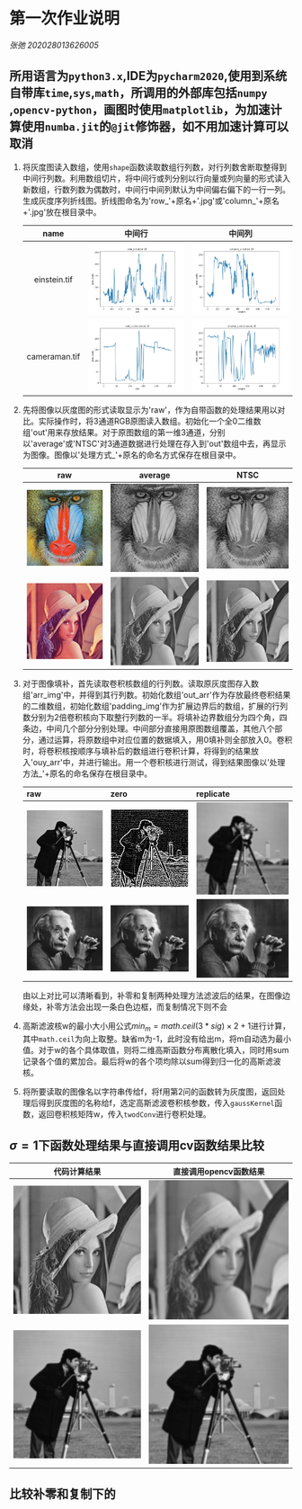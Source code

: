 # 第一次作业说明

*张弛 202028013626005*

## 所用语言为`python3.x`,IDE为`pycharm2020`,使用到系统自带库`time`,`sys`,`math`，所调用的外部库包括`numpy` ,`opencv-python`，画图时使用`matplotlib`，为加速计算使用`numba.jit`的`@jit`修饰器，如不用加速计算可以取消

1. 将灰度图读入数组，使用`shape`函数读取数组行列数，对行列数舍断取整得到中间行列数。利用数组切片，将中间行或列分别以行向量或列向量的形式读入新数组，行数列数为偶数时，中间行中间列默认为中间偏右偏下的一行一列。生成灰度序列折线图。折线图命名为'row_'+原名+'.jpg'或'column\_'+原名+'.jpg'放在根目录中。

   |     name      |                中间行                 |                   中间列                    |
   | :-----------: | :-----------------------------------: | :-----------------------------------------: |
   | einstein.tif  |  ![row_einstein](1/row_einstein.jpg)  |  ![column_einstein](1/column_einstein.jpg)  |
   | cameraman.tif | ![row_cameraman](1/row_cameraman.jpg) | ![column_cameraman](1/column_cameraman.jpg) |

     

   

2. 先将图像以灰度图的形式读取显示为'raw'，作为自带函数的处理结果用以对比。实际操作时，将3通道RGB原图读入数组。初始化一个全0二维数组'out'用来存放结果。对于原图数组的第一维3通道，分别以'average'或'NTSC'对3通道数据进行处理在存入到'out'数组中去，再显示为图像。图像以'处理方式_'+原名的命名方式保存在根目录中。

   |                    raw                    |                          average                          |                        NTSC                         |
   | :---------------------------------------: | :-------------------------------------------------------: | :-------------------------------------------------: |
   | ![mandril_color.tif](2/mandril_color.tif) | ![average_mandril_color.tif](2/average_mandril_color.tif) | ![NTSC_mandril_color.tif](2/NTSC_mandril_color.tif) |
   |   ![lena512color](2/lena512color.tiff)    |   ![average_lena512color](2/average_lena512color.tiff)    |   ![NTSC_lena512color](2/NTSC_lena512color.tiff)    |

   

3. 对于图像填补，首先读取卷积核数组的行列数。读取原灰度图存入数组'arr_img'中，并得到其行列数。初始化数组'out_arr'作为存放最终卷积结果的二维数组，初始化数组'padding_img'作为扩展边界后的数组，扩展的行列数分别为2倍卷积核向下取整行列数的一半。将填补边界数组分为四个角，四条边，中间几个部分分别处理。中间部分直接用原图数组覆盖，其他八个部分，通过运算，将原数组中对应位置的数据填入，用0填补则全部放入0。卷积时，将卷积核按顺序与填补后的数组进行卷积计算，将得到的结果放入'ouy_arr'中，并进行输出。用一个卷积核进行测试，得到结果图像以'处理方法_'+原名的命名保存在根目录中。

   | raw                               | zero                                        | replicate                                             |
   | --------------------------------- | ------------------------------------------- | ----------------------------------------------------- |
   | ![cameraman.tif](3/cameraman.tif) | ![zero_cameraman.tif](3/zero_cameraman.tif) | ![replicate_cameraman.tif](3/replicate_cameraman.tif) |
   | ![einstein.tif](3/einstein.tif)   | ![zero_einstein.tif](3/zero_einstein.tif)   | ![replicate_einstein.tif](3/replicate_einstein.tif)   |

   由以上对比可以清晰看到，补零和复制两种处理方法滤波后的结果，在图像边缘处，补零方法会出现一条白色边框，而复制情况下则不会

4. 高斯滤波核w的最小大小用公式$min_m = math.ceil(3*sig)\times2+1$进行计算，其中`math.ceil`为向上取整。缺省m为-1，此时没有给出m，将m自动选为最小值。对于w的各个具体取值，则将二维高斯函数分布离散化填入，同时用sum记录各个值的累加合。最后将w的各个项均除以sum得到归一化的高斯滤波核。

5. 将所要读取的图像名以字符串传给f，将f用第2问的函数转为灰度图，返回处理后得到灰度图的名称给f，选定高斯滤波卷积核参数，传入`gaussKernel`函数，返回卷积核矩阵w，传入`twodConv`进行卷积处理。

## $\sigma = 1$下函数处理结果与直接调用cv函数结果比较

|                         代码计算结果                         |                直接调用opencv函数结果                |
| :----------------------------------------------------------: | :--------------------------------------------------: |
|        ![NTSC_lena512color](5/NTSC_lena512color.tiff)        | ![cv_NTSC_lena512color](5/cv_NTSC_lena512color.tiff) |
| ![replicate_NTSC_cameraman.tif](5/replicate_NTSC_cameraman.tif) |  ![cv_NTSC_cameraman.tif](5/cv_NTSC_cameraman.tif)   |



## 比较补零和复制下的